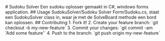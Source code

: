 <content>
# Sudoku Solver
Een sudoku oplosser gemaakt in C#, windows forms application.
## Usage
SudokuSolver/Sudoku Solver Form/Sudoku.cs, staat een SudokuSolver class in, waar je met de SolveBoard methode een bord kan oplossen.
## Contributing
1. Fork it!
2. Create your feature branch: `git checkout -b my-new-feature`
3. Commit your changes: `git commit -am 'Add some feature'`
4. Push to the branch: `git push origin my-new-feature`
</content>
